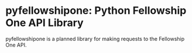 # pyfellowshipone: Python Fellowship One API Library

pyfellowshipone is a planned library for making requests to the Fellowship One API.